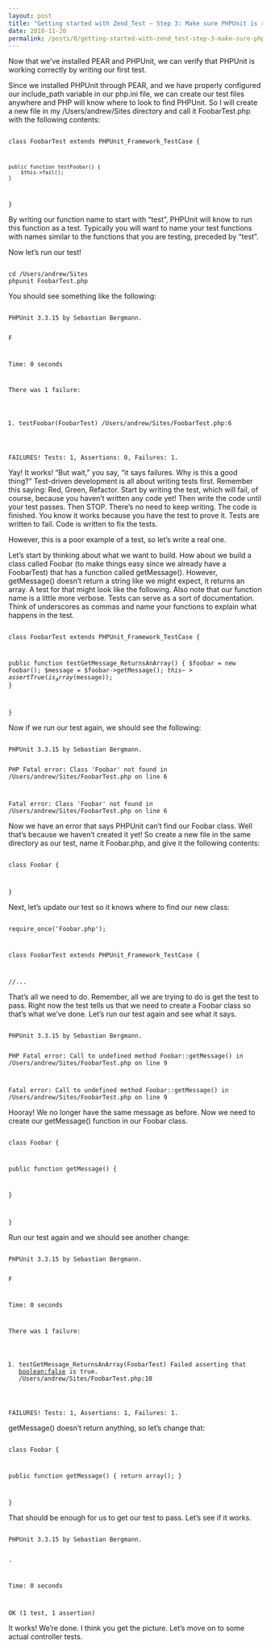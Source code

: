 ```yaml
---
layout: post
title: "Getting started with Zend_Test – Step 3: Make sure PHPUnit is ready for testing"
date: 2010-11-20
permalink: /posts/8/getting-started-with-zend_test-step-3-make-sure-phpunit-is-ready-for-testing
---
```

Now that we’ve installed PEAR and PHPUnit, we can verify that PHPUnit is working correctly by writing our first test.

Since we installed PHPUnit through PEAR, and we have properly configured our include_path variable in our php.ini file, we can create our test files anywhere and PHP will know where to look to find PHPUnit. So I will create a new file in my /Users/andrew/Sites directory and call it FoobarTest.php with the following contents:

<code lang="php">
<?php

class FoobarTest extends PHPUnit_Framework_TestCase {

    public function testFoobar() {
        $this->fail();
    }
}
</code>

By writing our function name to start with “test”, PHPUnit will know to run this function as a test. Typically you will want to name your test functions with names similar to the functions that you are testing, preceded by “test”.

Now let’s run our test!

<code>
cd /Users/andrew/Sites
phpunit FoobarTest.php
</code>

You should see something like the following:

<code>
PHPUnit 3.3.15 by Sebastian Bergmann.

F

Time: 0 seconds

There was 1 failure:

1) testFoobar(FoobarTest)
/Users/andrew/Sites/FoobarTest.php:6

FAILURES!
Tests: 1, Assertions: 0, Failures: 1.
</code>

Yay! It works! “But wait,” you say, “it says failures. Why is this a good thing?” Test-driven development is all about writing tests first. Remember this saying: Red, Green, Refactor. Start by writing the test, which will fail, of course, because you haven’t written any code yet! Then write the code until your test passes. Then STOP. There’s no need to keep writing. The code is finished. You know it works because you have the test to prove it. Tests are written to fail. Code is written to fix the tests.

However, this is a poor example of a test, so let’s write a real one.

Let’s start by thinking about what we want to build. How about we build a class called Foobar (to make things easy since we already have a FoobarTest) that has a function called getMessage(). However, getMessage() doesn’t return a string like we might expect, it returns an array. A test for that might look like the following. Also note that our function name is a little more verbose. Tests can serve as a sort of documentation. Think of underscores as commas and name your functions to explain what happens in the test.

<code lang="php">
<?php

class FoobarTest extends PHPUnit_Framework_TestCase {

public function testGetMessage_ReturnsAnArray() {
$foobar = new Foobar();
$message = $foobar->getMessage();
$this->assertTrue(is_array($message));
}

}
</code>

Now if we run our test again, we should see the following:

<code>
PHPUnit 3.3.15 by Sebastian Bergmann.

PHP Fatal error:  Class 'Foobar' not found in /Users/andrew/Sites/FoobarTest.php on line 6

Fatal error: Class 'Foobar' not found in /Users/andrew/Sites/FoobarTest.php on line 6
</code>

Now we have an error that says PHPUnit can’t find our Foobar class. Well that’s because we haven’t created it yet! So create a new file in the same directory as our test, name it Foobar.php, and give it the following contents:

<code lang="php">
<?php

class Foobar {

}
</code>

Next, let’s update our test so it knows where to find our new class:

<code lang="php">
<?php

require_once('Foobar.php');

class FoobarTest extends PHPUnit_Framework_TestCase {

//...
</code>

That’s all we need to do. Remember, all we are trying to do is get the test to pass. Right now the test tells us that we need to create a Foobar class so that’s what we’ve done. Let’s run our test again and see what it says.

<code>
PHPUnit 3.3.15 by Sebastian Bergmann.

PHP Fatal error:  Call to undefined method Foobar::getMessage() in /Users/andrew/Sites/FoobarTest.php on line 9

Fatal error: Call to undefined method Foobar::getMessage() in /Users/andrew/Sites/FoobarTest.php on line 9
</code>

Hooray! We no longer have the same message as before. Now we need to create our getMessage() function in our Foobar class.

<code lang="php">
<?php

class Foobar {

public function getMessage() {

}

}
</code>

Run our test again and we should see another change:

<code>
PHPUnit 3.3.15 by Sebastian Bergmann.

F

Time: 0 seconds

There was 1 failure:

1) testGetMessage_ReturnsAnArray(FoobarTest)
Failed asserting that <boolean:false> is true.
/Users/andrew/Sites/FoobarTest.php:10

FAILURES!
Tests: 1, Assertions: 1, Failures: 1.
</code>

getMessage() doesn’t return anything, so let’s change that:

<code lang="php">
<?php

class Foobar {

public function getMessage() {
return array();
}

}
</code>

That should be enough for us to get our test to pass. Let’s see if it works.

<code>
PHPUnit 3.3.15 by Sebastian Bergmann.

.

Time: 0 seconds

OK (1 test, 1 assertion)
</code>

It works! We’re done. I think you get the picture. Let’s move on to some actual controller tests.
